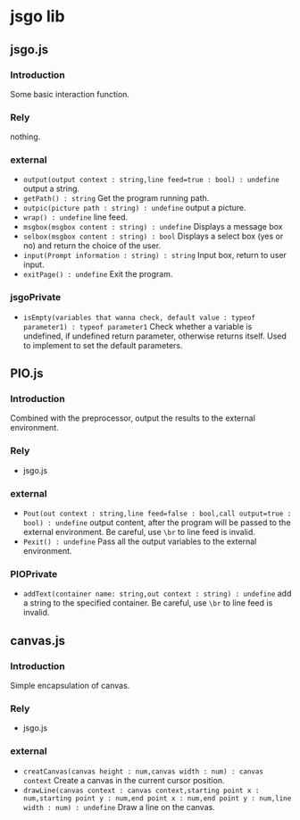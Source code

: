 jsgo lib
=======

jsgo.js
----------
### Introduction
Some basic interaction function.

### Rely
nothing.

### external
* `output(output context : string,line feed=true : bool) : undefine` output a string.
* `getPath() : string` Get the program running path.
* `outpic(picture path : string) : undefine` output a picture.
* `wrap() : undefine` line feed.
* `msgbox(msgbox content : string) : undefine` Displays a message box
* `selbox(msgbox content : string) : bool` Displays a select box (yes or no) and return the choice of the user.
* `input(Prompt information : string) : string` Input box, return to user input.
* `exitPage() : undefine` Exit the program.

### jsgoPrivate
* `isEmpty(variables that wanna check, default value : typeof parameter1) : typeof parameter1` Check whether a variable is undefined, if undefined return parameter, otherwise returns itself. Used to implement to set the default parameters.

PIO.js
---------
### Introduction
Combined with the preprocessor, output the results to the external environment.

### Rely
* jsgo.js

### external
* `Pout(out context : string,line feed=false : bool,call output=true : bool) : undefine` output content, after the program will be passed to the external environment. Be careful, use `\br` to line feed is invalid.
* `Pexit() : undefine` Pass all the output variables to the external environment.

### PIOPrivate
* `addText(container name: string,out context : string) : undefine` add a string to the specified container. Be careful, use `\br` to line feed is invalid.

canvas.js
-----------
### Introduction
Simple encapsulation of canvas.

### Rely
* jsgo.js

### external
* `creatCanvas(canvas height : num,canvas width : num) : canvas context` Create a canvas in the current cursor position.
* `drawLine(canvas context : canvas context,starting point x : num,starting point y : num,end point x : num,end point y : num,line width : num) : undefine` Draw a line on the canvas.